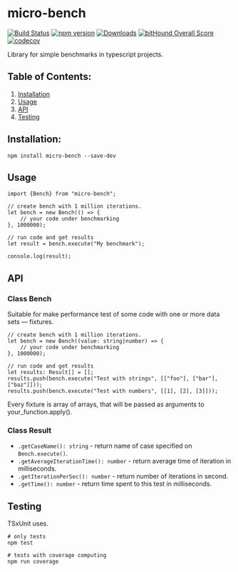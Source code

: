 # micro-bench

[![Build Status](https://travis-ci.org/FreeElephants/micro-bench.svg?branch=master)](https://travis-ci.org/FreeElephants/micro-bench)
[![npm version](https://badge.fury.io/js/micro-bench.svg)](https://github.com/FreeElephants/micro-bench/releases)
[![Downloads](https://img.shields.io/npm/dm/micro-bench.svg)](https://npmjs.org/package/micro-bench)
[![bitHound Overall Score](https://www.bithound.io/github/FreeElephants/micro-bench/badges/score.svg)](https://www.bithound.io/github/FreeElephants/micro-bench)
[![codecov](https://codecov.io/gh/FreeElephants/micro-bench/branch/master/graph/badge.svg)](https://codecov.io/gh/FreeElephants/micro-bench)

Library for simple benchmarks in typescript projects.

## Table of Contents: 
1. [Installation](#installation)
2. [Usage](#usage)
3. [API](#api)
4. [Testing](#testing)

## Installation: 

```
npm install micro-bench --save-dev
```

## Usage

```
import {Bench} from "micro-bench";

// create bench with 1 million iterations.
let bench = new Bench(() => {
    // your code under benchmarking
}, 1000000);

// run code and get results
let result = bench.execute("My benchmark");

console.log(result);
```

## API

### Class Bench

Suitable for make performance test of some code with one or more data sets — fixtures. 

```
// create bench with 1 million iterations.
let bench = new Bench((value: string|number) => {
    // your code under benchmarking
}, 1000000);

// run code and get results
let results: Result[] = [];
results.push(bench.execute("Test with strings", [["foo"], ["bar"], ["baz"]]));
results.push(bench.execute("Test with numbers", [[1], [2], [3]]));

```

Every fixture is array of arrays, that will be passed as arguments to your_function.apply().
   
### Class Result
 
- `.getCaseName(): string` - return name of case specified on `Bench.execute()`. 
- `.getAverageIterationTime(): number` - return average time of iteration in milliseconds. 
- `.getIterationPerSec(): number` - return number of iterations in second. 
- `.getTime(): number` - return time spent to this test in milliseconds. 

## Testing

TSxUnit uses.

```
# only tests
npm test

# tests with coverage computing
npm run coverage
``` 

